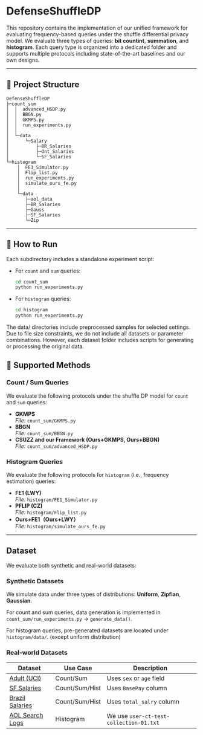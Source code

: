 # DefenseShuffleDP

This repository contains the implementation of our unified framework for evaluating frequency-based queries under the shuffle differential privacy model. We evaluate three types of queries: **bit countint**, **summation**, and **histogram**. Each query type is organized into a dedicated folder and supports multiple protocols including state-of-the-art baselines and our own designs.

---

## 📁 Project Structure

```
DefenseShuffleDP
├─count_sum
│  │  advanced_HSDP.py
│  │  BBGN.py
│  │  GKMPS.py
│  │  run_experiments.py
│  │ 
│  └─data
│      └─Salary
│          ├─BR_Salaries
│          ├─Ont_Salaries
│          └─SF_Salaries
└─histogram
    │  FE1_Simulator.py
    │  Flip_list.py
    │  run_experiments.py
    │  simulate_ours_fe.py
    │  
    └─data
       ├─aol_data
       ├─BR_Salaries
       ├─Gauss
       ├─SF_Salaries
       └─Zip
```
---

## 🚀 How to Run

Each subdirectory includes a standalone experiment script:

- For `count` and `sum` queries:
  ```bash
  cd count_sum
  python run_experiments.py

- For `histogram` queries:
  ```bash
  cd histogram
  python run_experiments.py

The data/ directories include preprocessed samples for selected settings. Due to file size constraints, we do not include all datasets or parameter combinations. However, each dataset folder includes scripts for generating or processing the original data.


## 🧪 Supported Methods

### Count / Sum Queries

We evaluate the following protocols under the shuffle DP model for `count` and `sum` queries:

- **GKMPS**  
  *File:* `count_sum/GKMPS.py`  
- **BBGN**  
  *File:* `count_sum/BBGN.py`  
- **CSUZZ and our Framework (Ours+GKMPS, Ours+BBGN)**  
  *File:* `count_sum/advanced_HSDP.py`
  
### Histogram Queries

We evaluate the following protocols for `histogram` (i.e., frequency estimation) queries:

- **FE1 (LWY)**  
  *File:* `histogram/FE1_Simulator.py`  
- **PFLIP (CZ)**  
  *File:* `histogram/Flip_list.py`  
- **Ours+FE1（Ours+LWY）**  
  *File:* `histogram/simulate_ours_fe.py`  

---
## Dataset
We evaluate both synthetic and real-world datasets:

### Synthetic Datasets
We simulate data under three types of distributions: **Uniform**, **Zipfian**, **Gaussian**.

For count and sum queries, data generation is implemented in  
`count_sum/run_experiments.py` → `generate_data()`.

For histogram queries, pre-generated datasets are located under `histogram/data/`. (except uniform distribution)

### Real-world Datasets

| Dataset | Use Case | Description |
|--------|----------|-------------|
| [Adult (UCI)](https://archive.ics.uci.edu/dataset/2/adult) | Count/Sum | Uses `sex` or `age` field |
| [SF Salaries](https://www.kaggle.com/datasets/kaggle/sf-salaries) | Count/Sum/Hist | Uses `BasePay` column |
| [Brazil Salaries](https://www.kaggle.com/datasets/gustavomodelli/monthly-salary-of-public-worker-in-brazil) | Count/Sum/Hist | Uses `total_salry` column |
| [AOL Search Logs](http://www.cim.mcgill.ca/~dudek/206/Logs/AOL-user-ct-collection/) | Histogram | We use `user-ct-test-collection-01.txt` |
